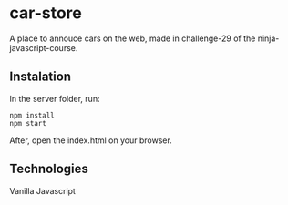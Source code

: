 # car-store
A place to annouce cars on the web, made in challenge-29 of the ninja-javascript-course.

## Instalation
In the server folder, run: 
```
npm install
npm start
```
After, open the index.html on your browser.

## Technologies
Vanilla Javascript
